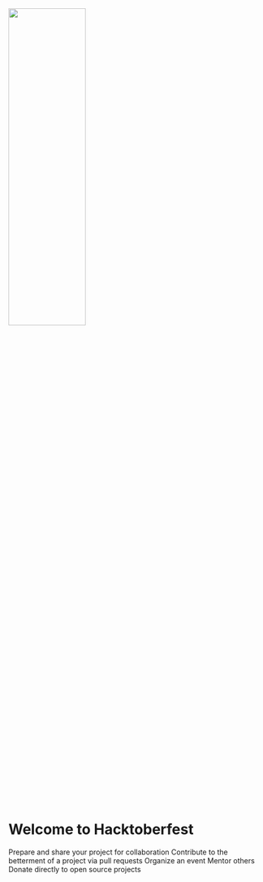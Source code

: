 

<img align="center" src="https://github.com/Kitncdrc/Hacktoberfest/blob/main/HF%20_21%20Icons%20_%20Logos/Hacktoberfest_final_2color-06%20copy.png" height="40%" width="55%" />

# Welcome to Hacktoberfest


Prepare and share your project for collaboration
Contribute to the betterment of a project via pull requests
Organize an event
Mentor others
Donate directly to open source projects
